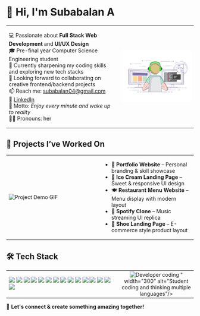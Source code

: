 

# 👋 Hi, I'm Subabalan A

<table>
  <tr>
    <td width="60%" valign="top">

💻 Passionate about **Full Stack Web Development** and **UI/UX Design**  
🎓 Pre-final year Computer Science Engineering student  
🌱 Currently sharpening my coding skills and exploring new tech stacks  
🤝 Looking forward to collaborating on creative frontend/backend projects  
📫 Reach me: subabalan04@gmail.com  
🔗 [LinkedIn](https://www.linkedin.com/in/subabalan28/)  
🧠 Motto: *Enjoy every minute and wake up to reality*  
👩‍💻 Pronouns: her

</td>
    <td align="center" width="40%">
      <img src="git.gif" alt="Git Demo" width="300"/>
    </td>
  </tr>
</table>


## 🚀 Projects I’ve Worked On

<table>
  <tr>
    <td width="50%">
      <img src="https://media.giphy.com/media/L1R1tvI9svkIWwpVYr/giphy.gif" width="100%" alt="Project Demo GIF"/>
    </td>
    <td width="50%" valign="top">
      <ul>
        <li>🎨 <strong>Portfolio Website</strong> – Personal branding & skill showcase</li>
        <li>🍨 <strong>Ice Cream Landing Page</strong> – Sweet & responsive UI design</li>
        <li>🍽️ <strong>Restaurant Menu Website</strong> – Menu display with modern layout</li>
        <li>🎵 <strong>Spotify Clone</strong> – Music streaming UI replica</li>
        <li>👟 <strong>Shoe Landing Page</strong> – E-commerce style product layout</li>
      </ul>
    </td>
  </tr>
</table>


## 🛠️ Tech Stack

<table>
  <tr>
    <!-- LEFT: Tech Stack -->
    <td width="60%" valign="top">
      <p>
        <img src="https://img.shields.io/badge/-HTML5-E34F26?logo=html5&logoColor=white"/>
        <img src="https://img.shields.io/badge/-CSS3-1572B6?logo=css3"/>
        <img src="https://img.shields.io/badge/-JavaScript-F7DF1E?logo=javascript&logoColor=black"/>
        <img src="https://img.shields.io/badge/-C-00599C?logo=c&logoColor=white"/>
        <img src="https://img.shields.io/badge/-C++-00599C?logo=c%2B%2B&logoColor=white"/>
        <img src="https://img.shields.io/badge/-Python-3776AB?logo=python&logoColor=white"/>
        <img src="https://img.shields.io/badge/-Django-092E20?logo=django&logoColor=white"/>
        <img src="https://img.shields.io/badge/-Node.js-339933?logo=nodedotjs&logoColor=white"/>
        <img src="https://img.shields.io/badge/-Express.js-000000?logo=express&logoColor=white"/>
        <img src="https://img.shields.io/badge/-React-61DAFB?logo=react"/>
        <img src="https://img.shields.io/badge/-MongoDB-47A248?logo=mongodb&logoColor=white"/>
        <img src="https://img.shields.io/badge/-MySQL-4479A1?logo=mysql&logoColor=white"/>
        <img src="https://img.shields.io/badge/-Docker-2496ED?logo=docker&logoColor=white"/>
        <img src="https://img.shields.io/badge/-Git-F05032?logo=git&logoColor=white"/>
        <img src="https://img.shields.io/badge/-Figma-F24E1E?logo=figma&logoColor=white"/>
      </p>
    </td>
    <td width="40%" align="center">
      <img src="<img src="https://media.giphy.com/media/3o7bu3XilJ5BOiSGic/giphy.gif" width="300" alt="Developer coding"/>
" width="300" alt="Student coding and thinking multiple languages"/>
    </td>
  </tr>
</table>








📌 **Let's connect & create something amazing together!**

